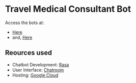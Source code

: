 # Travel Medical Consultant Bot

Access the bots at:

- [Here](https://travel-medical-consultant.github.io/bot/639ca6172daf2f1acf5ed7a363fd232b.html)
- and, [Here](https://travel-medical-consultant.github.io/bot/934cb2ec8182f9d563020e21c052d428.html)

## Reources used

- Chatbot Development: [Rasa](https://rasa.com/)
- User Interface: [Chatroom](https://github.com/scalableminds/chatroom)
- Hosting: [Google Cloud](https://cloud.google.com/)
